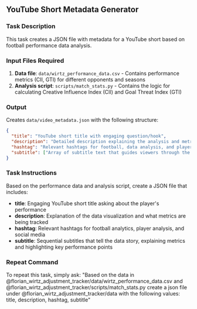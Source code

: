 ## YouTube Short Metadata Generator

### Task Description

This task creates a JSON file with metadata for a YouTube short based on football performance data analysis.

### Input Files Required

1. **Data file**: `data/wirtz_performance_data.csv` - Contains performance metrics (CII, GTI) for different opponents and seasons
2. **Analysis script**: `scripts/match_stats.py` - Contains the logic for calculating Creative Influence Index (CII) and Goal Threat Index (GTI)

### Output

Creates `data/video_metadata.json` with the following structure:

```json
{
  "title": "YouTube short title with engaging question/hook",
  "description": "Detailed description explaining the analysis and metrics used",
  "hashtag": "Relevant hashtags for football, data analysis, and player performance",
  "subtitle": ["Array of subtitle text that guides viewers through the data story"]
}
```

### Task Instructions

Based on the performance data and analysis script, create a JSON file that includes:

- **title**: Engaging YouTube short title asking about the player's performance
- **description**: Explanation of the data visualization and what metrics are being tracked
- **hashtag**: Relevant hashtags for football analytics, player analysis, and social media
- **subtitle**: Sequential subtitles that tell the data story, explaining metrics and highlighting key performance points

### Repeat Command

To repeat this task, simply ask:
"Based on the data in @florian_wirtz_adjustment_tracker/data/wirtz_performance_data.csv and @florian_wirtz_adjustment_tracker/scripts/match_stats.py create a json file under @florian_wirtz_adjustment_tracker/data with the following values: title, description, hashtag, subtitle"